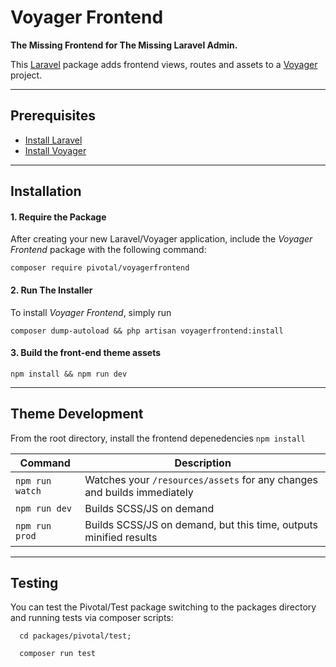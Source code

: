 # Voyager Frontend

__The Missing Frontend for The Missing Laravel Admin.__

This [Laravel](https://laravel.com/) package adds frontend views, routes and assets to a [Voyager](https://laravelvoyager.com/) project.

---

## Prerequisites

- [Install Laravel](https://laravel.com/docs/installation)
- [Install Voyager](https://github.com/the-control-group/voyager)

---

## Installation

#### 1. Require the Package

After creating your new Laravel/Voyager application, include the _Voyager Frontend_ package with the following command:

```
composer require pivotal/voyagerfrontend
```

#### 2. Run The Installer

To install _Voyager Frontend_, simply run

```
composer dump-autoload && php artisan voyagerfrontend:install
```

#### 3. Build the front-end theme assets

```
npm install && npm run dev
```

---

## Theme Development

From the root directory, install the frontend depenedencies `npm install`

| Command | Description |
| --- | --- |
| `npm run watch` | Watches your `/resources/assets` for any changes and builds immediately |
| `npm run dev` | Builds SCSS/JS on demand |
| `npm run prod` | Builds SCSS/JS on demand, but this time, outputs minified results |

---

## Testing

You can test the Pivotal/Test package switching to the packages directory and running tests via composer scripts:

```
  cd packages/pivotal/test;

  composer run test
```
